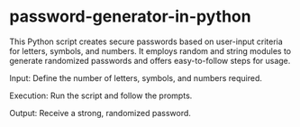 # password-generator-in-python
This Python script creates secure passwords based on user-input criteria for letters, symbols, and numbers. It employs random and string modules to generate randomized passwords and offers easy-to-follow steps for usage.



Input: Define the number of letters, symbols, and numbers required.


Execution: Run the script and follow the prompts.


Output: Receive a strong, randomized password.
